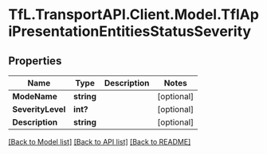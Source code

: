 # TfL.TransportAPI.Client.Model.TflApiPresentationEntitiesStatusSeverity
## Properties

Name | Type | Description | Notes
------------ | ------------- | ------------- | -------------
**ModeName** | **string** |  | [optional] 
**SeverityLevel** | **int?** |  | [optional] 
**Description** | **string** |  | [optional] 

[[Back to Model list]](../../TfL.TransportAPI.Client/docs/README.md#documentation-for-models) [[Back to API list]](../../TfL.TransportAPI.Client/docs/README.md#documentation-for-api-endpoints) [[Back to README]](../../TfL.TransportAPI.Client/docs/README.md)

